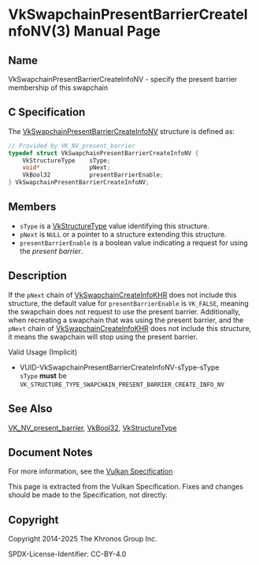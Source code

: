 # VkSwapchainPresentBarrierCreateInfoNV(3) Manual Page

## Name

VkSwapchainPresentBarrierCreateInfoNV - specify the present barrier membership of this swapchain



## [](#_c_specification)C Specification

The [VkSwapchainPresentBarrierCreateInfoNV](https://registry.khronos.org/vulkan/specs/latest/man/html/VkSwapchainPresentBarrierCreateInfoNV.html) structure is defined as:

```c++
// Provided by VK_NV_present_barrier
typedef struct VkSwapchainPresentBarrierCreateInfoNV {
    VkStructureType    sType;
    void*              pNext;
    VkBool32           presentBarrierEnable;
} VkSwapchainPresentBarrierCreateInfoNV;
```

## [](#_members)Members

- `sType` is a [VkStructureType](https://registry.khronos.org/vulkan/specs/latest/man/html/VkStructureType.html) value identifying this structure.
- `pNext` is `NULL` or a pointer to a structure extending this structure.
- `presentBarrierEnable` is a boolean value indicating a request for using the *present barrier*.

## [](#_description)Description

If the `pNext` chain of [VkSwapchainCreateInfoKHR](https://registry.khronos.org/vulkan/specs/latest/man/html/VkSwapchainCreateInfoKHR.html) does not include this structure, the default value for `presentBarrierEnable` is `VK_FALSE`, meaning the swapchain does not request to use the present barrier. Additionally, when recreating a swapchain that was using the present barrier, and the `pNext` chain of [VkSwapchainCreateInfoKHR](https://registry.khronos.org/vulkan/specs/latest/man/html/VkSwapchainCreateInfoKHR.html) does not include this structure, it means the swapchain will stop using the present barrier.

Valid Usage (Implicit)

- [](#VUID-VkSwapchainPresentBarrierCreateInfoNV-sType-sType)VUID-VkSwapchainPresentBarrierCreateInfoNV-sType-sType  
  `sType` **must** be `VK_STRUCTURE_TYPE_SWAPCHAIN_PRESENT_BARRIER_CREATE_INFO_NV`

## [](#_see_also)See Also

[VK\_NV\_present\_barrier](https://registry.khronos.org/vulkan/specs/latest/man/html/VK_NV_present_barrier.html), [VkBool32](https://registry.khronos.org/vulkan/specs/latest/man/html/VkBool32.html), [VkStructureType](https://registry.khronos.org/vulkan/specs/latest/man/html/VkStructureType.html)

## [](#_document_notes)Document Notes

For more information, see the [Vulkan Specification](https://registry.khronos.org/vulkan/specs/latest/html/vkspec.html#VkSwapchainPresentBarrierCreateInfoNV)

This page is extracted from the Vulkan Specification. Fixes and changes should be made to the Specification, not directly.

## [](#_copyright)Copyright

Copyright 2014-2025 The Khronos Group Inc.

SPDX-License-Identifier: CC-BY-4.0